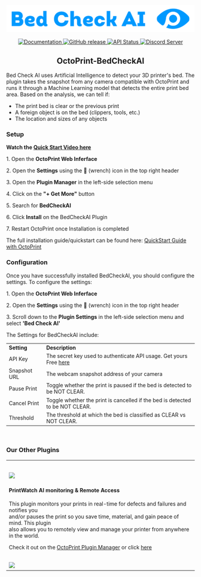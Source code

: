 <p align="center">
    <br>
    <img src="/extras/images/bed-check-ai.png" width="600"/>
    <br>
<p>
<p align="center">
    <a href="https://printpal.io/">
        <img alt="Documentation" src="https://img.shields.io/badge/website-online-brightgreen">
    </a>
    <a href="https://github.com/printpal-io/OctoPrint-PrintWatch/releases">
        <img alt="GitHub release" src="https://img.shields.io/badge/release-1.0.0-blue">
    </a>
    <a href="https://printpal.pythonanywhere.com/api/status">
        <img alt="API Status" src="https://img.shields.io/badge/API-online-brightgreen">
    </a>
    <a href="https://discord.gg/DRM7w88AbS">
        <img alt="Discord Server" src="https://img.shields.io/badge/discord-online-blueviolet?logo=discord">
    </a>
</p>
<h2 align="center">
  OctoPrint-BedCheckAI
</h2>
<p>
  Bed Check AI uses Artificial Intelligence to detect your 3D printer's bed. The plugin takes the snapshot from any camera compatible with OctoPrint and runs it through a Machine Learning model that detects the entire print bed area. Based on the analysis, we can tell if:
</p>
<ul>
  <li>The print bed is clear or the previous print</li>
  <li>A foreign object is on the bed (clippers, tools, etc.)</li>
  <li>The location and sizes of any objects</li>
</ul>
<h3>
  Setup
</h3>
<p>
    <strong>Watch the <a href="https://www.youtube.com/watch?v=QYbQ0HupWe4" target="_blank" rel="noreferrer noopener">Quick Start Video here</a></strong>
</p>
<p>
    1. Open the <b>OctoPrint Web Inferface</b>
</p>
<p>
    2. Open the <b>Settings</b> using the 🔧 (wrench) icon in the top right header
</p>
<p>
    3. Open the <b>Plugin Manager</b> in the left-side selection menu
</p>
<p>
    4. Click on the <b>"+ Get More"</b> button
</p>
<p>
    5. Search for <b>BedCheckAI</b>
</p>
<p>
    6. Click <b>Install</b> on the BedCheckAI Plugin
</p>
<p>
  7. Restart OctoPrint once Installation is completed
</p>
<p>
  The full installation guide/quickstart can be found here: <a href="https://github.com/printpal-io/OctoPrint-BedCheckAI/wiki/Installation">QuickStart Guide with OctoPrint</a>
</p>
<h3>
  Configuration
</h3>
<p>
  Once you have successfully installed BedCheckAI, you should configure the settings. To configure the settings:
</p>
<p>
    1. Open the <b>OctoPrint Web Inferface</b>
</p>
<p>
    2. Open the <b>Settings</b> using the 🔧 (wrench) icon in the top right header
</p>
<p>
    3. Scroll down to the <b>Plugin Settings</b> in the left-side selection menu and select <b>'Bed Check AI'</b>
</p>
<p>
    The Settings for BedCheckAI include:
</p>
<table>
  <tr>
    <td>
      <b>Setting</b>
    </td>
    <td>
      <b>Description</b>
    </td>
  </tr>
  <tr>
    <td>
      API Key
    </td>
    <td>
      The secret key used to authenticate API usage. Get yours Free <a href="https://printpal.io/printwatch/#pricing">here</a>
    </td>
  </tr>
  <tr>
    <td>
      Snapshot URL
    </td>
    <td>
      The webcam snapshot address of your camera
    </td>
  </tr>
  <tr>
    <td>
      Pause Print
    </td>
    <td>
      Toggle whether the print is paused if the bed is detected to be NOT CLEAR.
    </td>
  </tr>
  <tr>
    <td>
      Cancel Print
    </td>
    <td>
      Toggle whether the print is cancelled if the bed is detected to be NOT CLEAR.
    </td>
  </tr>
  <tr>
    <td>
      Threshold
    </td>
    <td>
      The threshold at which the bed is classified as CLEAR vs NOT CLEAR.
    </td>
  </tr>
</table>
<br>

<h3>Our Other Plugins</h3>
<table>
  <tr>
    <td>
      <p align="left">
    <br>
    <a href="https://github.com/printpal-io/OctoPrint-PrintWatch">
      <img src="https://printpal.io/wp-content/uploads/2022/01/printwatch_logo_gh.png" width="400"/>
    </a>
    <br>
    <p>
    <h4>PrintWatch AI monitoring & Remote Access</h4>
    <p>
      This plugin monitors your prints in real-time for defects and failures and notifies you<br>
      and/or pauses the print so you save time, material, and gain peace of mind. This plugin<br>
      also allows you to remotely view and manage your printer from anywhere in the world.
    </p>
      <p>
        Check it out on the <a href="https://plugins.octoprint.org/plugins/printwatch/">OctoPrint Plugin Manager</a> or click <a href="https://github.com/printpal-io/OctoPrint-PrintWatch">here</a>
      </p>
      <br>
      <img src="/extras/images/ai-example.gif" width="600"/>
      <br>
    </td>
  </tr>
</table>
